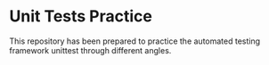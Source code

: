 # Unit Tests Practice

This repository has been prepared to practice the automated testing framework unittest through different angles.


